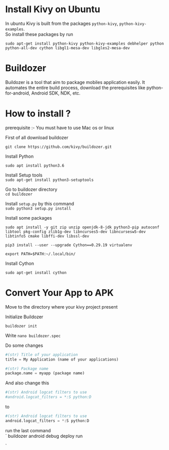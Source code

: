# Install Kivy on Ubuntu  
  
In ubuntu Kivy is built from the packages `python-kivy`, `python-kivy-examples`.  
So install these packages by run   
    
```
sudo apt-get install python-kivy python-kivy-examples debhelper python python-all-dev cython libgl1-mesa-dev libgles2-mesa-dev
```    
   
    


# Buildozer
Buildozer is a tool that aim to package mobiles application easily. It automates the entire build process, download the prerequisites like python-for-android, Android SDK, NDK, etc.  

# How to install ?
prerequisite :- You must have to use Mac os or linux    
  
First of all download buildozer    
```
git clone https://github.com/kivy/buildozer.git
```
  
Install Python    
```
sudo apt install python3.6
```    
    
Install Setup tools    
`sudo apt-get install python3-setuptools`    
    
Go to buildozer directory   
`cd buildozer`    
    
Install `setup.py` by this command    
`sudo python3 setup.py install`    
 
 
Install some packages

`sudo apt install -y git zip unzip openjdk-8-jdk python3-pip autoconf libtool pkg-config zlib1g-dev libncurses5-dev libncursesw5-dev libtinfo5 cmake libffi-dev libssl-dev `  
  
`pip3 install --user --upgrade Cython==0.29.19 virtualenv`  
  
`export PATH=$PATH:~/.local/bin/`

Install Cython

`sudo apt-get install cython`

# Convert Your App to APK
  
Move to the directory where your kivy project present

Initialize Buildozer

`buildozer init`

Write `nano buildozer.spec`




Do some changes 

```python
#(str) Title of your application    
title = My Application (name of your applications)

#(str) Package name    
package.name = myapp (package name)    

```
And also change this

```python
#(str) Android logcat filters to use    
#android.logcat_filters = *:S python:D    

```
to 

```python
#(str) Android logcat filters to use    
android.logcat_filters = *:S python:D    

```

run the last command     
`
buildozer android debug deploy run    

`
